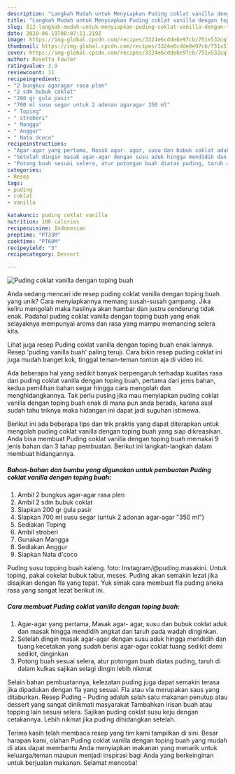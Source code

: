 ```yaml
---
description: "Langkah Mudah untuk Menyiapkan Puding coklat vanilla dengan toping buah Anti Gagal"
title: "Langkah Mudah untuk Menyiapkan Puding coklat vanilla dengan toping buah Anti Gagal"
slug: 812-langkah-mudah-untuk-menyiapkan-puding-coklat-vanilla-dengan-toping-buah-anti-gagal
date: 2020-06-19T08:07:11.219Z
image: https://img-global.cpcdn.com/recipes/3324e6cdde8e97cb/751x532cq70/puding-coklat-vanilla-dengan-toping-buah-foto-resep-utama.jpg
thumbnail: https://img-global.cpcdn.com/recipes/3324e6cdde8e97cb/751x532cq70/puding-coklat-vanilla-dengan-toping-buah-foto-resep-utama.jpg
cover: https://img-global.cpcdn.com/recipes/3324e6cdde8e97cb/751x532cq70/puding-coklat-vanilla-dengan-toping-buah-foto-resep-utama.jpg
author: Rosetta Fowler
ratingvalue: 3.9
reviewcount: 11
recipeingredient:
- "2 bungkus agaragar rasa plen"
- "2 sdm bubuk coklat"
- "200 gr gula pasir"
- "700 ml susu segar untuk 2 adonan agaragar 350 ml"
- " Toping"
- " stroberi"
- " Mangga"
- " Anggur"
- " Nata dcoco"
recipeinstructions:
- "Agar-agar yang pertama, Masak agar- agar, susu dan bubuk coklat aduk dan masak hingga mendidih angkat dan taruh pada wadah dinginkan."
- "Setelah dingin masak agar-agar dengan susu aduk hingga mendidih dan tuang kecetakan yang sudah berisi agar-agar coklat tuang sedikit demi sedikit, dinginkan"
- "Potong buah sesuai selera, atur potongan buah diatas puding, taruh di dalam kulkas sajikan selagi dingin lebih nikmat"
categories:
- Resep
tags:
- puding
- coklat
- vanilla

katakunci: puding coklat vanilla 
nutrition: 106 calories
recipecuisine: Indonesian
preptime: "PT33M"
cooktime: "PT60M"
recipeyield: "3"
recipecategory: Dessert

---
```



![Puding coklat vanilla dengan toping buah](https://img-global.cpcdn.com/recipes/3324e6cdde8e97cb/751x532cq70/puding-coklat-vanilla-dengan-toping-buah-foto-resep-utama.jpg)

Anda sedang mencari ide resep puding coklat vanilla dengan toping buah yang unik? Cara menyiapkannya memang susah-susah gampang. Jika keliru mengolah maka hasilnya akan hambar dan justru cenderung tidak enak. Padahal puding coklat vanilla dengan toping buah yang enak selayaknya mempunyai aroma dan rasa yang mampu memancing selera kita.

Lihat juga resep Puding coklat vanilla dengan toping buah enak lainnya. Resep &#39;puding vanilla buah&#39; paling teruji. Cara bikin resep puding coklat ini juga mudah banget kok, tinggal teman-teman tonton aja di video ini.

Ada beberapa hal yang sedikit banyak berpengaruh terhadap kualitas rasa dari puding coklat vanilla dengan toping buah, pertama dari jenis bahan, kedua pemilihan bahan segar hingga cara mengolah dan menghidangkannya. Tak perlu pusing jika mau menyiapkan puding coklat vanilla dengan toping buah enak di mana pun anda berada, karena asal sudah tahu triknya maka hidangan ini dapat jadi suguhan istimewa.


Berikut ini ada beberapa tips dan trik praktis yang dapat diterapkan untuk mengolah puding coklat vanilla dengan toping buah yang siap dikreasikan. Anda bisa membuat Puding coklat vanilla dengan toping buah memakai 9 jenis bahan dan 3 tahap pembuatan. Berikut ini langkah-langkah dalam membuat hidangannya.

<!--inarticleads1-->

##### Bahan-bahan dan bumbu yang digunakan untuk pembuatan Puding coklat vanilla dengan toping buah:

1. Ambil 2 bungkus agar-agar rasa plen
1. Ambil 2 sdm bubuk coklat
1. Siapkan 200 gr gula pasir
1. Siapkan 700 ml susu segar (untuk 2 adonan agar-agar &#34;350 ml&#34;)
1. Sediakan  Toping
1. Ambil  stroberi
1. Gunakan  Mangga
1. Sediakan  Anggur
1. Siapkan  Nata d&#39;coco


Puding susu topping buah kaleng. foto: Instagram/@puding.masakini. Untuk toping, pakai cokelat bubuk tabur, meses. Puding akan semakin lezat jika disajikan dengan fla yang tepat. Yuk simak cara membuat fla puding aneka rasa yang sangat lezat berikut ini. 

<!--inarticleads2-->

##### Cara membuat Puding coklat vanilla dengan toping buah:

1. Agar-agar yang pertama, Masak agar- agar, susu dan bubuk coklat aduk dan masak hingga mendidih angkat dan taruh pada wadah dinginkan.
1. Setelah dingin masak agar-agar dengan susu aduk hingga mendidih dan tuang kecetakan yang sudah berisi agar-agar coklat tuang sedikit demi sedikit, dinginkan
1. Potong buah sesuai selera, atur potongan buah diatas puding, taruh di dalam kulkas sajikan selagi dingin lebih nikmat


Selain bahan pembuatannya, kelezatan puding juga dapat semakin terasa jika dipadukan dengan fla yang sesuai. Fla atau vla merupakan saus yang ditaburkan. Resep Puding - Puding adalah salah satu makanan penutup atau dessert yang sangat dinikmati masyarakat Tambahkan irisan buah atau topping lain sesuai selera. Sajikan puding coklat susu keju dengan cetakannya. Lebih nikmat jika puding dihidangkan setelah. 

Terima kasih telah membaca resep yang tim kami tampilkan di sini. Besar harapan kami, olahan Puding coklat vanilla dengan toping buah yang mudah di atas dapat membantu Anda menyiapkan makanan yang menarik untuk keluarga/teman maupun menjadi inspirasi bagi Anda yang berkeinginan untuk berjualan makanan. Selamat mencoba!
